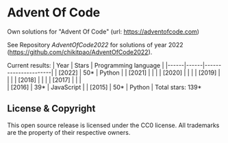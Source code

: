 Advent Of Code
===

Own solutions for "Advent Of Code" (url: https://adventofcode.com)

See Repository *AdventOfCode2022* for solutions of year 2022 (https://github.com/chikitpao/AdventOfCode2022).

Current results:
| Year | Stars | Programming language |
|------|------|----------------------|
| \[2022\] | 50\* | Python |
| \[2021\] |  |  |
| \[2020\] |  |  |
| \[2019\] |  |  |
| \[2018\] |  |  |
| \[2017\] |  |  |  
| \[2016\] | 39\* | JavaScript |
| \[2015\] | 50\* | Python |
Total stars: 139\*

License & Copyright
-------------------
This open source release is licensed under the CC0 license. All trademarks are the property of their respective owners.
